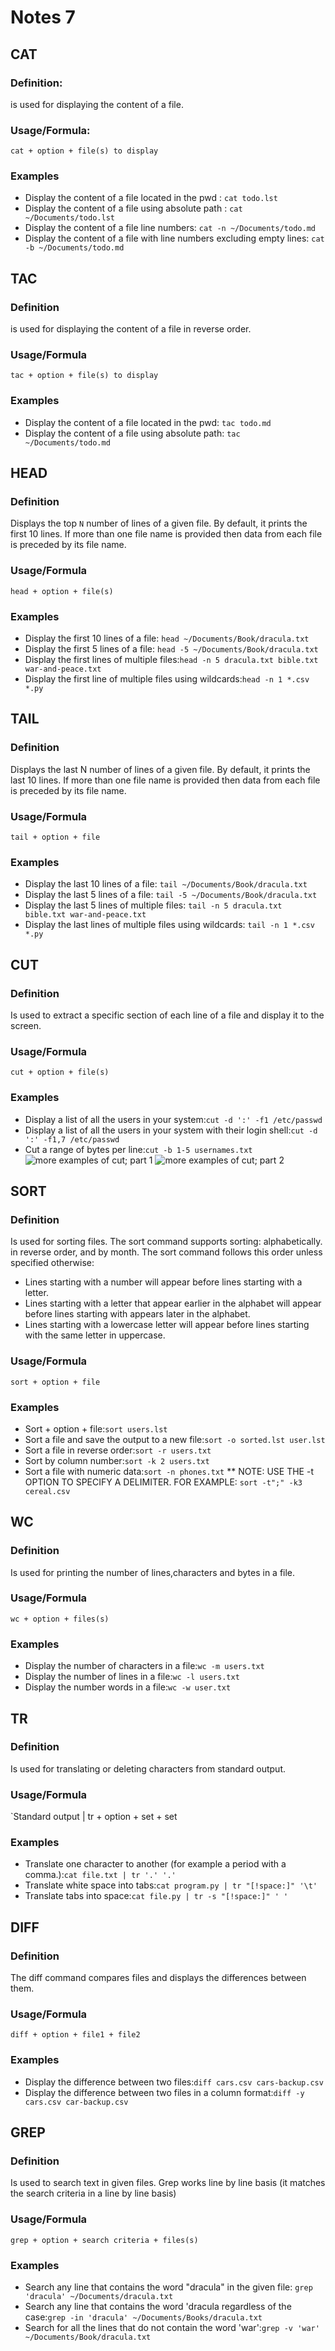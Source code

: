 # Notes 7

## CAT

### Definition:
is used for displaying the content of a file.
### Usage/Formula: 
`cat + option + file(s) to display`
### Examples
* Display the content of a file located in the pwd : `cat todo.lst`
* Display the content of a file using absolute path : `cat ~/Documents/todo.lst`
* Display the content of a file line numbers: `cat -n ~/Documents/todo.md`
* Display the content of a file with line numbers excluding empty lines: `cat -b ~/Documents/todo.md`

## TAC

### Definition
 is used for displaying the content of a file in reverse order.   
### Usage/Formula
`tac + option + file(s) to display`
### Examples
* Display the content of a file located in the pwd: `tac todo.md`
* Display the content of a file using absolute path: `tac ~/Documents/todo.md`

## HEAD

### Definition
Displays the top `N` number of lines of a given file. By default, it prints the first 10 lines. If more than one file name is provided then data from each file is preceded by its file name.
### Usage/Formula
`head + option + file(s)`
### Examples
* Display the first 10 lines of a file: `head ~/Documents/Book/dracula.txt`
* Display the first 5 lines of a file: `head -5 ~/Documents/Book/dracula.txt`
* Display the first lines of multiple files:`head -n 5 dracula.txt bible.txt war-and-peace.txt`
* Display the first line of multiple files using wildcards:`head -n 1 *.csv *.py`

## TAIL

### Definition
Displays the last N number of lines of a given file. By default, it prints the last 10 lines. If more than one file name is provided then data from each file is preceded by its file name.   
### Usage/Formula
`tail + option + file`
### Examples
* Display the last 10 lines of a file: `tail ~/Documents/Book/dracula.txt`
* Display the last 5 lines of a file: `tail -5 ~/Documents/Book/dracula.txt`
* Display the last 5 lines of multiple files: `tail -n 5 dracula.txt bible.txt war-and-peace.txt`
* Display the last lines of multiple files using wildcards: `tail -n 1 *.csv *.py`

## CUT

### Definition
Is used to extract a specific section of each line of a file and display it to the screen.   
### Usage/Formula
`cut + option + file(s)`
### Examples
* Display a list of all the users in your system:`cut -d ':' -f1 /etc/passwd`
* Display a list of all the users in your system with their login shell:`cut -d ':' -f1,7 /etc/passwd`
* Cut a range of bytes per line:`cut -b 1-5 usernames.txt`
![more examples of cut; part 1](exampleofcut.png)
![more examples of cut; part 2](parttwoofcut.png)

## SORT

### Definition
 Is used for sorting files. The sort command supports sorting: alphabetically. in reverse order, and by month. The sort command follows this order unless specified otherwise: 
* Lines starting with a number will appear before lines starting with a letter.
* Lines starting with a letter that appear earlier in the alphabet will appear before lines starting with appears later in the alphabet.
* Lines starting with a lowercase letter will appear before lines starting with the same letter in uppercase.    
### Usage/Formula
`sort + option + file`
### Examples
* Sort + option + file:`sort users.lst`
* Sort a file and save the output to a new file:`sort -o sorted.lst user.lst`
* Sort a file in reverse order:`sort -r users.txt`
* Sort by column number:`sort -k 2 users.txt`
* Sort a file with numeric data:`sort -n phones.txt`
** NOTE: USE THE -t OPTION TO SPECIFY A DELIMITER. FOR EXAMPLE: `sort -t";" -k3 cereal.csv`

## WC

### Definition
 Is used for printing the number of lines,characters and bytes in a file.   
### Usage/Formula
`wc + option + files(s)`
### Examples
* Display the number of characters in a file:`wc -m users.txt`
* Display the number of lines in a file:`wc -l users.txt`
* Display the number words in a file:`wc -w user.txt`

## TR

### Definition
 Is used for translating or deleting characters from standard output.   
### Usage/Formula
`Standard output | tr + option + set + set
### Examples
* Translate one character to another (for example a period with a comma.):`cat file.txt | tr '.' '.'`
* Translate white space into tabs:`cat program.py | tr "[!space:]" '\t'`
* Translate tabs into space:`cat file.py | tr -s "[!space:]" ' '`
  
## DIFF

### Definition
The diff command compares files and displays the differences between them. 
### Usage/Formula
`diff + option + file1 + file2`
### Examples
* Display the difference between two files:`diff cars.csv cars-backup.csv`
* Display the difference between two files in a column format:`diff -y cars.csv car-backup.csv`

## GREP

### Definition
Is used to search text in given files. Grep works line by line basis (it matches the search criteria in a line by line basis)   
### Usage/Formula
`grep + option + search criteria + files(s)` 
### Examples
* Search any line that contains the word "dracula" in the given file: `grep 'dracula' ~/Documents/dracula.txt` 
* Search any line that contains the word 'dracula regardless of the case:`grep -in 'dracula' ~/Documents/Books/dracula.txt` 
* Search for all the lines that do not contain the word 'war':`grep -v 'war' ~/Documents/Book/dracula.txt`
